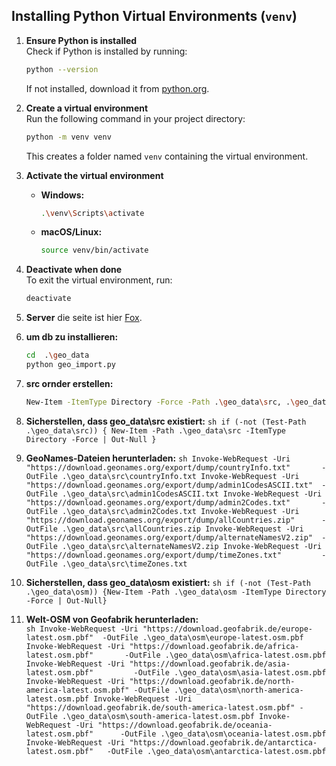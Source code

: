 ## Installing Python Virtual Environments (`venv`)

1. **Ensure Python is installed**  
    Check if Python is installed by running:
    ```sh
    python --version
    ```
    If not installed, download it from [python.org](https://www.python.org/downloads/).

2. **Create a virtual environment**  
    Run the following command in your project directory:
    ```sh
    python -m venv venv
    ```
    This creates a folder named `venv` containing the virtual environment.

3. **Activate the virtual environment**

    - **Windows:**
      ```sh
      .\venv\Scripts\activate
      ```
    - **macOS/Linux:**
      ```sh
      source venv/bin/activate
      ```

4. **Deactivate when done**  
    To exit the virtual environment, run:
    ```sh
    deactivate
    ```

5. **Server**
    die seite ist hier [Fox](http://127.0.0.1:8010/chat).

6. **um db zu installieren:**
    ```sh
    cd  .\geo_data
    python geo_import.py 
    ```
 
7. **src ornder erstellen:**
    ```sh
    New-Item -ItemType Directory -Force -Path .\geo_data\src, .\geo_data\src\postal | Out-Null
    ```

8. **Sicherstellen, dass geo_data\src existiert:**
        ```sh
        if (-not (Test-Path .\geo_data\src)) { New-Item -Path .\geo_data\src -ItemType Directory -Force | Out-Null }
        ```

9. **GeoNames-Dateien herunterladen:**
        ```sh
        Invoke-WebRequest -Uri "https://download.geonames.org/export/dump/countryInfo.txt"       -OutFile .\geo_data\src\countryInfo.txt
        Invoke-WebRequest -Uri "https://download.geonames.org/export/dump/admin1CodesASCII.txt"  -OutFile .\geo_data\src\admin1CodesASCII.txt
        Invoke-WebRequest -Uri "https://download.geonames.org/export/dump/admin2Codes.txt"       -OutFile .\geo_data\src\admin2Codes.txt
        Invoke-WebRequest -Uri "https://download.geonames.org/export/dump/allCountries.zip"      -OutFile .\geo_data\src\allCountries.zip
        Invoke-WebRequest -Uri "https://download.geonames.org/export/dump/alternateNamesV2.zip"  -OutFile .\geo_data\src\alternateNamesV2.zip
        Invoke-WebRequest -Uri "https://download.geonames.org/export/dump/timeZones.txt"         -OutFile .\geo_data\src\timeZones.txt
        ```

10. **Sicherstellen, dass geo_data\osm existiert:**
        ```sh
        if (-not (Test-Path .\geo_data\osm)) {New-Item -Path .\geo_data\osm -ItemType Directory -Force | Out-Null}
        ```

11. **Welt-OSM von Geofabrik herunterladen:**    
        ```sh
        Invoke-WebRequest -Uri "https://download.geofabrik.de/europe-latest.osm.pbf"  -OutFile .\geo_data\osm\europe-latest.osm.pbf
        Invoke-WebRequest -Uri "https://download.geofabrik.de/africa-latest.osm.pbf"       -OutFile .\geo_data\osm\africa-latest.osm.pbf
        Invoke-WebRequest -Uri "https://download.geofabrik.de/asia-latest.osm.pbf"         -OutFile .\geo_data\osm\asia-latest.osm.pbf
        Invoke-WebRequest -Uri "https://download.geofabrik.de/north-america-latest.osm.pbf" -OutFile .\geo_data\osm\north-america-latest.osm.pbf
        Invoke-WebRequest -Uri "https://download.geofabrik.de/south-america-latest.osm.pbf" -OutFile .\geo_data\osm\south-america-latest.osm.pbf
        Invoke-WebRequest -Uri "https://download.geofabrik.de/oceania-latest.osm.pbf"      -OutFile .\geo_data\osm\oceania-latest.osm.pbf
        Invoke-WebRequest -Uri "https://download.geofabrik.de/antarctica-latest.osm.pbf"   -OutFile .\geo_data\osm\antarctica-latest.osm.pbf
        ```
